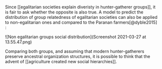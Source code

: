 Since [[egalitarian societies explain diveristy in hunter-gatherer groups]], it is fair to ask whether the opposite is also true. A model to predict the distribution of group relatedness of egalitarian societies can also be applied to non-egalitarian ones and compared to the Paranan farmers[@dyble2015] :

![Non egalitarian groups social distribution](Screenshot 2021-03-27 at 13.55.47.png)

Comparing both groups, and assuming that modern hunter-gatherers preserve ancestral organization structures, it is possible to think that the advent of [[agriculture created new social hierarchies]]. 